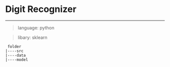 # Digit Recognizer #
_______

>language: python

>libary: sklearn

	 folder
	|----src
	|----data
	|----model	
